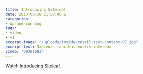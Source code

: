 ```yaml
---
title: Introducing Siteleaf
date: 2013-06-28 21:50:00 Z
categories:
- up-and-running
tags:
- video
- v1
excerpt-image: "/uploads/inside-retail-test-content-07.jpg"
excerpt-text: Maecenas faucibus mollis interdum
vimeo: '69301083'
---
```


Watch <a href="http://vimeo.com/69301083">Introducing Siteleaf</a>.
